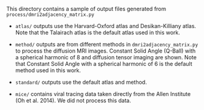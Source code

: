 This directory contains a sample of output files generated from `process/dmri2adjacency_matrix.py`

* `atlas/` outputs use the Harvard-Oxford atlas and Desikan-Killiany atlas. Note that the Talairach atlas is the default atlas used in this work.
* `method/` outputs are from different methods in `dmri2adjacency_matrix.py` to process the diffusion MRI images. Constant Solid Angle (Q-Ball) with a spherical harmonic of 8 and diffusion tensor imaging are shown. Note that Constant Solid Angle with a spherical harmonic of 6 is the default method used in this work.
* `standard/` outputs use the default atlas and method.

* `mice/` contains viral tracing data taken directly from the Allen Institute (Oh et al. 2014). We did not process this data.
